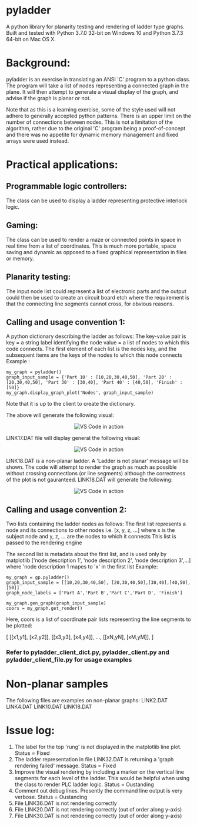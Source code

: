 # pyladder
A python library for planarity testing and rendering of ladder type graphs.  Built and tested with Python 3.7.0 32-bit on Windows 10 and Python 3.7.3 64-bit on Mac OS X.

# Background:

pyladder is an exercise in translating an ANSI 'C' program to a python class.  The program will take a list of nodes representing a connected graph in the plane.  It will then attempt to generate a visual display of the graph, and advise if the graph is planar or not.

Note that as this is a learning exercise, some of the style used will not adhere to generally accepted python patterns.  There is an upper limit on the number of connections between nodes.  This is not a limitation of the algorithm, rather due to the original 'C' program being a proof-of-concept and there was no appetite for dynamic memory management and fixed arrays were used instead.

# Practical applications:

## Programmable logic controllers:

The class can be used to display a ladder representing protective interlock logic.

## Gaming:
The class can be used to render a maze or connected points in space in real time from a list of coordinates.  This is much more portable, space saving and dynamic as opposed to a fixed graphical representation in files or memory.

## Planarity testing:
The input node list could represent a list of electronic parts and the output could then be used to create an circuit board etch where the requirement is that the connecting line segments cannot cross, for obvious reasons.

## Calling and usage convention 1:
A python dictionary describing the ladder as follows:
The key-value pair is
key = a string label identifying the node
value = a list of nodes to which this code connects.  The first element of each list is the nodes key, and the subsequent items are the keys of the nodes to which this node connects
Example :

    my_graph = pyladder()    
    graph_input_sample = {'Part 10' : [10,20,30,40,50], 'Part 20' : [20,30,40,50], 'Part 30' : [30,40], 'Part 40' : [40,50], 'Finish' : [50]}
    my_graph.display_graph_plot('Nodes', graph_input_sample)

Note that it is up to the client to create the dictionary.  

The above will generate the following visual:

<p align="center">
  <img alt="VS Code in action" src="https://i.postimg.cc/J4WYpjP6/LINK1-DAT.png">
</p>

LINK17.DAT file will display generat the following visual:

<p align="center">
  <img alt="VS Code in action" src="https://i.postimg.cc/mrq8C9PS/LINK17-DAT.png">
</p>

LINK18.DAT is a non-planar ladder.  A 'Ladder is not planar' message will be shown.  The code will attempt to render the graph as much as possible without crossing connections (or line segments) although the correctness of the plot is not gauranteed.  LINK18.DAT will generate the following:

<p align="center">
  <img alt="VS Code in action" src="https://i.postimg.cc/8kqgNFwM/LINK18-DAT.png">
</p>


## Calling and usage convention 2:

Two lists containing the ladder nodes as follows:
The first list represents a node and its connections to other nodes
i.e. [x, y, z, ...] where x is the subject node and y, z, ... are the nodes to which it connects
This list is passed to the rendering engine

The second list is metadata about the first list, and is used only by matplotlib
['node description 1', 'node description 2', 'node description 3',...] where 'node description 1 mapes to 'x' in the first list
Example:

    my_graph = gp.pyladder()
    graph_input_sample = [[10,20,30,40,50], [20,30,40,50],[30,40],[40,50],[50]]
    graph_node_labels = ['Part A','Part B','Part C','Part D', 'Finish']

    my_graph.gen_graph(graph_input_sample)
    coors = my_graph.get_render()

Here, coors is a list of coordinate pair lists representing the line segments to be plotted:

[
    [[x1,y1], [x2,y2]],
    [[x3,y3], [x4,y4]],
    ...,
    [[xN,yN], [xM,yM]],
]

### Refer to pyladder_client_dict.py, pyladder_client.py and pyladder_client_file.py for usage examples

# Non-planar samples

The following files are examples on non-planar graphs:
LINK2.DAT
LINK4.DAT
LINK10.DAT
LINK18.DAT


# Issue log:

1. The label for the top 'rung' is not displayed in the matplotlib line plot.  Status = Fixed
2. The ladder representation in file LINK32.DAT is returning a 'graph rendering failed' message.   Status = Fixed
3. Improve the visual rendering by including a marker on the vertical line segments for each level of the ladder.  This would be helpful when using the class to render PLC ladder logic.  Status = Oustanding
4. Comment out debug lines.  Presently the command line output is very verbose.  Status = Oustanding
5. File LINK36.DAT is not rendering correctly 
6. File LINK20.DAT is not rendering correctly (out of order along y-axis)
8. File LINK30.DAT is not rendering correctly (out of order along y-axis)




